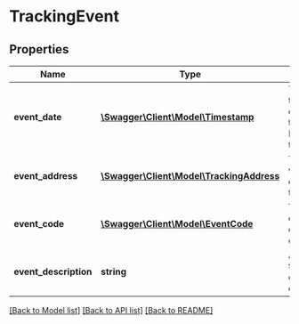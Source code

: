# TrackingEvent

## Properties
Name | Type | Description | Notes
------------ | ------------- | ------------- | -------------
**event_date** | [**\Swagger\Client\Model\Timestamp**](Timestamp.md) | The date and time that the delivery event took place, in ISO 8601 date time format. | 
**event_address** | [**\Swagger\Client\Model\TrackingAddress**](TrackingAddress.md) | The city where the delivery event took place. | 
**event_code** | [**\Swagger\Client\Model\EventCode**](EventCode.md) | The event code for the delivery event. | 
**event_description** | **string** | A description for the corresponding event code. | 

[[Back to Model list]](../README.md#documentation-for-models) [[Back to API list]](../README.md#documentation-for-api-endpoints) [[Back to README]](../README.md)


